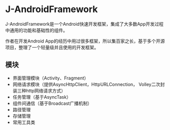 # J-AndroidFramework
J-AndroidFramework是一个Android快速开发框架，集成了大多数App开发过程中通用的功能和基础性的组件。

作者在开发Android App的经历中用过很多框架，所以集百家之长，基于多个开源项目，整理了一个轻量级并且使用的开发框架。

模块
----
* 界面管理模块（Activity、Fragment）
* 网络请求模块（提供AsyncHttpClient，HttpURLConnection， Volley二次封装三种http网络请求方式）
* 任务管理（基于AsyncTask）
* 组件间通信（基于Broadcast广播机制）
* 路径管理
* 存储管理
* 常用工具类